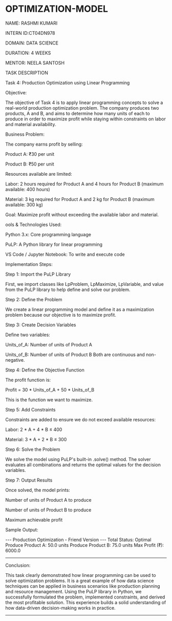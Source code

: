 # OPTIMIZATION-MODEL

NAME: RASHMI KUMARI

INTERN ID:CT04DN978

DOMAIN: DATA SCIENCE

DURATION: 4 WEEKS

MENTOR: NEELA SANTOSH

TASK DESCRIPTION 

Task 4: Production Optimization using Linear Programming

 Objective:

The objective of Task 4 is to apply linear programming concepts to solve a real-world production optimization problem. The company produces two products, A and B, and aims to determine how many units of each to produce in order to maximize profit while staying within constraints on labor and material availability.

 Business Problem:

The company earns profit by selling:

Product A: ₹30 per unit

Product B: ₹50 per unit


Resources available are limited:

Labor: 2 hours required for Product A and 4 hours for Product B (maximum available: 400 hours)

Material: 3 kg required for Product A and 2 kg for Product B (maximum available: 300 kg)


Goal: Maximize profit without exceeding the available labor and material.


ools & Technologies Used:

Python 3.x: Core programming language

PuLP: A Python library for linear programming

VS Code / Jupyter Notebook: To write and execute code


 Implementation Steps:

 Step 1: Import the PuLP Library

First, we import classes like LpProblem, LpMaximize, LpVariable, and value from the PuLP library to help define and solve our problem.

 Step 2: Define the Problem

We create a linear programming model and define it as a maximization problem because our objective is to maximize profit.

 Step 3: Create Decision Variables

Define two variables:

Units_of_A: Number of units of Product A

Units_of_B: Number of units of Product B Both are continuous and non-negative.


 Step 4: Define the Objective Function

The profit function is:

Profit = 30 * Units_of_A + 50 * Units_of_B

This is the function we want to maximize.

 Step 5: Add Constraints

Constraints are added to ensure we do not exceed available resources:

Labor: 2 * A + 4 * B ≤ 400

Material: 3 * A + 2 * B ≤ 300


 Step 6: Solve the Problem

We solve the model using PuLP's built-in .solve() method. The solver evaluates all combinations and returns the optimal values for the decision variables.

 Step 7: Output Results

Once solved, the model prints:

Number of units of Product A to produce

Number of units of Product B to produce

Maximum achievable profit


Sample Output:

--- Production Optimization - Friend Version ---
Total Status: Optimal
Produce Product A: 50.0 units
Produce Product B: 75.0 units
Max Profit (₹): 6000.0





---

 Conclusion:

This task clearly demonstrated how linear programming can be used to solve optimization problems. It is a great example of how data science techniques can be applied in business scenarios like production planning and resource management. Using the PuLP library in Python, we successfully formulated the problem, implemented constraints, and derived the most profitable solution. This experience builds a solid understanding of how data-driven decision-making works in practice.

---

